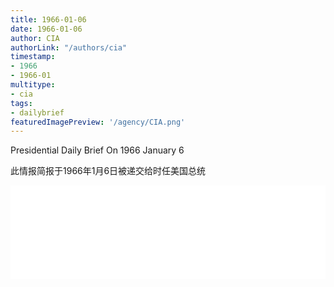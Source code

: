 ```yaml
---
title: 1966-01-06
date: 1966-01-06
author: CIA 
authorLink: "/authors/cia"
timestamp: 
- 1966
- 1966-01
multitype: 
- cia
tags: 
- dailybrief
featuredImagePreview: '/agency/CIA.png'
---
```



Presidential Daily Brief On 1966 January 6

此情报简报于1966年1月6日被递交给时任美国总统

<!--more-->





<div id="over" style="width:100%; overflow:hidden"> <iframe id="sFrame" name="sFrame" frameborder="no" border="0"  allowfullscreen marginwidth="0" scrolling="no" src = " /CIA/1966-01-06.html "  style = " position:absulute; width: 806px; top: 300;" > </iframe> </div>